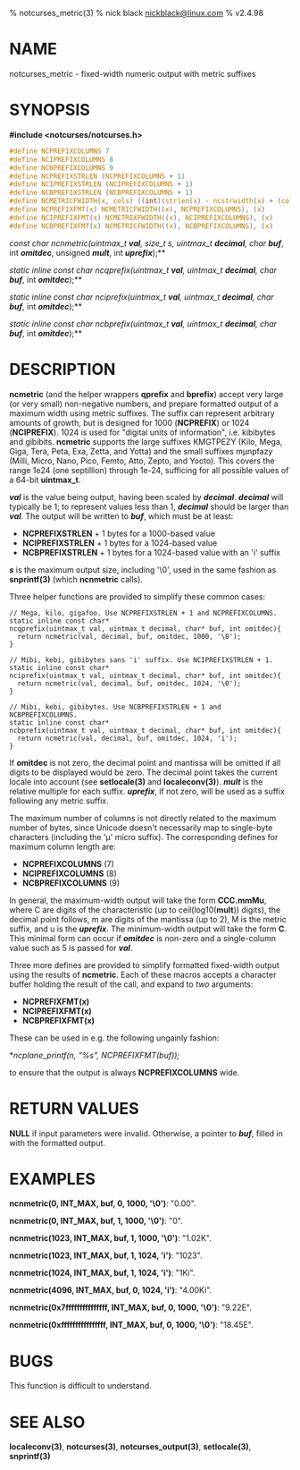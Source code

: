 % notcurses_metric(3)
% nick black <nickblack@linux.com>
% v2.4.98

# NAME

notcurses_metric - fixed-width numeric output with metric suffixes

# SYNOPSIS

**#include <notcurses/notcurses.h>**

```c
#define NCPREFIXCOLUMNS 7
#define NCIPREFIXCOLUMNS 8
#define NCBPREFIXCOLUMNS 9
#define NCPREFIXSTRLEN (NCPREFIXCOLUMNS + 1)
#define NCIPREFIXSTRLEN (NCIPREFIXCOLUMNS + 1)
#define NCBPREFIXSTRLEN (NCBPREFIXCOLUMNS + 1)
#define NCMETRICFWIDTH(x, cols) ((int)(strlen(x) - ncstrwidth(x) + (cols)))
#define NCPREFIXFMT(x) NCMETRICFWIDTH((x), NCPREFIXCOLUMNS), (x)
#define NCIPREFIXFMT(x) NCMETRIXFWIDTH((x), NCIPREFIXCOLUMNS), (x)
#define NCBPREFIXFMT(x) NCMETRICFWIDTH((x), NCBPREFIXCOLUMNS), (x)
```

**const char* ncnmetric(uintmax_t ***val***, size_t s, uintmax_t ***decimal***, char* ***buf***, int ***omitdec***, unsigned ***mult***, int ***uprefix***);**

**static inline const char* ncqprefix(uintmax_t ***val***, uintmax_t ***decimal***, char* ***buf***, int ***omitdec***);**

**static inline const char* nciprefix(uintmax_t ***val***, uintmax_t ***decimal***, char* ***buf***, int ***omitdec***);**

**static inline const char* ncbprefix(uintmax_t ***val***, uintmax_t ***decimal***, char* ***buf***, int ***omitdec***);**

# DESCRIPTION

**ncmetric** (and the helper wrappers **qprefix** and **bprefix**) accept
very large (or very small) non-negative numbers, and prepare formatted output
of a maximum width using metric suffixes. The suffix can represent arbitrary
amounts of growth, but is designed for 1000 (**NCPREFIX**) or 1024
(**NCIPREFIX**). 1024 is used for "digital units of information", i.e. kibibytes
and gibibits. **ncmetric** supports the large suffixes KMGTPEZY (Kilo, Mega,
Giga, Tera, Peta, Exa, Zetta, and Yotta) and the small suffixes mµnpfazy
(Milli, Micro, Nano, Pico, Femto, Atto, Zepto, and Yocto). This covers the
range 1e24 (one septillion) through 1e-24, sufficing for all possible values of
a 64-bit **uintmax_t**.

***val*** is the value being output, having been scaled by ***decimal***.
***decimal*** will typically be 1; to represent values less than 1, ***decimal***
should be larger than ***val***. The output will be written to ***buf***, which
must be at least:

* **NCPREFIXSTRLEN** + 1 bytes for a 1000-based value
* **NCIPREFIXSTRLEN** + 1 bytes for a 1024-based value
* **NCBPREFIXSTRLEN** + 1 bytes for a 1024-based value with an 'i' suffix

***s*** is the maximum output size, including '\0', used in the same
fashion as **snprintf(3)** (which **ncnmetric** calls).

Three helper functions are provided to simplify these common cases:

```
// Mega, kilo, gigafoo. Use NCPREFIXSTRLEN + 1 and NCPREFIXCOLUMNS.
static inline const char*
ncqprefix(uintmax_t val, uintmax_t decimal, char* buf, int omitdec){
  return ncmetric(val, decimal, buf, omitdec, 1000, '\0');
}

// Mibi, kebi, gibibytes sans 'i' suffix. Use NCIPREFIXSTRLEN + 1.
static inline const char*
nciprefix(uintmax_t val, uintmax_t decimal, char* buf, int omitdec){
  return ncmetric(val, decimal, buf, omitdec, 1024, '\0');
}

// Mibi, kebi, gibibytes. Use NCBPREFIXSTRLEN + 1 and NCBPREFIXCOLUMNS.
static inline const char*
ncbprefix(uintmax_t val, uintmax_t decimal, char* buf, int omitdec){
  return ncmetric(val, decimal, buf, omitdec, 1024, 'i');
}
```

If **omitdec** is not zero, the decimal point and mantissa will be
omitted if all digits to be displayed would be zero. The decimal point takes
the current locale into account (see **setlocale(3)** and **localeconv(3)**).
***mult*** is the relative multiple for each suffix. ***uprefix***, if not zero,
will be used as a suffix following any metric suffix.

The maximum number of columns is not directly related to the maximum number of
bytes, since Unicode doesn't necessarily map to single-byte characters
(including the 'µ' micro suffix). The corresponding defines for maximum column
length are:

* **NCPREFIXCOLUMNS** (7)
* **NCIPREFIXCOLUMNS** (8)
* **NCBPREFIXCOLUMNS** (9)

In general, the maximum-width output will take the form **CCC.mmMu**, where C
are digits of the characteristic (up to ceil(log10(**mult**)) digits), the
decimal point follows, m are digits of the mantissa (up to 2), M is the metric
suffix, and u is the ***uprefix***. The minimum-width output will take the form
**C**. This minimal form can occur if ***omitdec*** is non-zero and a
single-column value such as 5 is passed for ***val***.

Three more defines are provided to simplify formatted fixed-width output using
the results of **ncmetric**. Each of these macros accepts a character buffer
holding the result of the call, and expand to *two* arguments:

* **NCPREFIXFMT(x)**
* **NCIPREFIXFMT(x)**
* **NCBPREFIXFMT(x)**

These can be used in e.g. the following ungainly fashion:

**ncplane_printf(n, "%*s", NCPREFIXFMT(buf));**

to ensure that the output is always **NCPREFIXCOLUMNS** wide.

# RETURN VALUES

**NULL** if input parameters were invalid. Otherwise, a pointer to ***buf***,
filled in with the formatted output.

# EXAMPLES

**ncnmetric(0, INT_MAX, buf, 0, 1000, '\0')**: "0.00".

**ncnmetric(0, INT_MAX, buf, 1, 1000, '\0')**: "0".

**ncnmetric(1023, INT_MAX, buf, 1, 1000, '\0')**: "1.02K".

**ncnmetric(1023, INT_MAX, buf, 1, 1024, 'i')**: "1023".

**ncnmetric(1024, INT_MAX, buf, 1, 1024, 'i')**: "1Ki".

**ncnmetric(4096, INT_MAX, buf, 0, 1024, 'i')**: "4.00Ki".

**ncnmetric(0x7fffffffffffffff, INT_MAX, buf, 0, 1000, '\0')**: "9.22E".

**ncnmetric(0xffffffffffffffff, INT_MAX, buf, 0, 1000, '\0')**: "18.45E".

# BUGS

This function is difficult to understand.

# SEE ALSO

**localeconv(3)**,
**notcurses(3)**,
**notcurses_output(3)**,
**setlocale(3)**,
**snprintf(3)**
